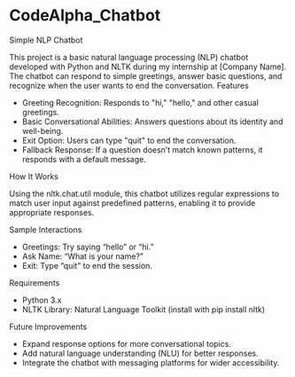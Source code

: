 # CodeAlpha_Chatbot

Simple NLP Chatbot

This project is a basic natural language processing (NLP) chatbot developed with Python and NLTK during my internship at [Company Name]. The chatbot can respond to simple greetings, answer basic questions, and recognize when the user wants to end the conversation.
Features

- Greeting Recognition: Responds to "hi," "hello," and other casual greetings.
- Basic Conversational Abilities: Answers questions about its identity and well-being.
- Exit Option: Users can type "quit" to end the conversation.
- Fallback Response: If a question doesn’t match known patterns, it responds with a default message.

How It Works

Using the nltk.chat.util module, this chatbot utilizes regular expressions to match user input against predefined patterns, enabling it to provide appropriate responses.

Sample Interactions

  - Greetings: Try saying “hello” or “hi.”
  - Ask Name: “What is your name?”
  - Exit: Type “quit” to end the session.

Requirements

  - Python 3.x
  - NLTK Library: Natural Language Toolkit (install with pip install nltk)

Future Improvements

  - Expand response options for more conversational topics.
  - Add natural language understanding (NLU) for better responses.
  - Integrate the chatbot with messaging platforms for wider accessibility.
